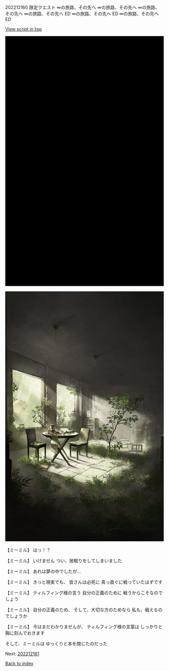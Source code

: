 202212160 限定クエスト ∞の旅路、その先へ ∞の旅路、その先へ ∞の旅路、その先へ ∞の旅路、その先へ ED ∞の旅路、その先へ ED ∞の旅路、その先へ ED

[View script in lisp](../scripts/202212160.txt)

![bg_black.png](../images/backgrounds/bg_black.png)

![in_underground_world_room.png](../images/backgrounds/in_underground_world_room.png)

【ミーミル】
はっ！？

【ミーミル】
いけません
つい、居眠りをしてしまいました

【ミーミル】
あれは夢の中でしたが…

【ミーミル】
きっと現実でも、
皆さんは必死に
真っ直ぐに戦っていたはずです

【ミーミル】
ティルフィング様の言う
自分の正義のために
戦うからこそなのでしょう

【ミーミル】
自分の正義のため、
そして、大切な方のためなら
私も、戦えるのでしょうか

【ミーミル】
今はまだわかりませんが、
ティルフィング様の言葉は
しっかりと胸に刻んでおきます

そして、ミーミルは
ゆっくりと本を閉じたのだった


Next: [202212161](202212161.md)

[Back to index](index.md)
